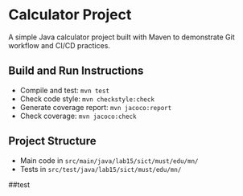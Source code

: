 # Calculator Project

A simple Java calculator project built with Maven to demonstrate Git workflow and CI/CD practices.

## Build and Run Instructions

- Compile and test: `mvn test`
- Check code style: `mvn checkstyle:check`
- Generate coverage report: `mvn jacoco:report`
- Check coverage: `mvn jacoco:check`

## Project Structure

- Main code in `src/main/java/lab15/sict/must/edu/mn/`
- Tests in `src/test/java/lab15/sict/must/edu/mn/`

##test